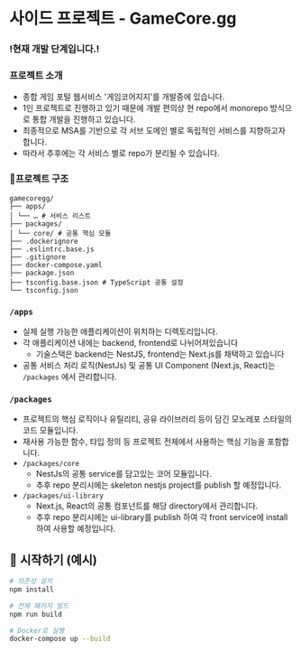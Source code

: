 # 사이드 프로젝트 - GameCore.gg
### !현재 개발 단계입니다.!

### 프로젝트 소개
- 종합 게임 포털 웹서비스 '게임코어지지'를 개발중에 있습니다.
- 1인 프로젝트로 진행하고 있기 때문에 개발 편의상 현 repo에서 monorepo 방식으로 통합 개발을 진행하고 있습니다.
- 최종적으로 MSA를 기반으로 각 서브 도메인 별로 독립적인 서비스를 지향하고자 합니다.
- 따라서 추후에는 각 서비스 별로 repo가 분리될 수 있습니다.

### 📂프로젝트 구조

```
gamecoregg/
├── apps/
│ └── … # 서비스 리스트
├── packages/
│ └── core/ # 공통 핵심 모듈
├── .dockerignore
├── .eslintrc.base.js
├── .gitignore
├── docker-compose.yaml 
├── package.json 
├── tsconfig.base.json # TypeScript 공통 설정
└── tsconfig.json
```

### `/apps`
- 실제 실행 가능한 애플리케이션이 위치하는 디렉토리입니다.
- 각 애플리케이션 내에는 backend, frontend로 나뉘어져있습니다
    - 기술스택은 backend는 NestJS, frontend는 Next.js를 채택하고 있습니다
- 공통 서비스 처리 로직(NestJs) 및 공통 UI Component (Next.js, React)는 `/packages` 에서 관리합니다.

### `/packages`
- 프로젝트의 핵심 로직이나 유틸리티, 공유 라이브러리 등이 담긴 모노레포 스타일의 코드 모듈입니다.
- 재사용 가능한 함수, 타입 정의 등 프로젝트 전체에서 사용하는 핵심 기능을 포함합니다.
- `/packages/core`
    - NestJs의 공통 service를 담고있는 코어 모듈입니다.
    - 추후 repo 분리시에는 skeleton nestjs project를 publish 할 예정입니다.
- `/packages/ui-library`
    - Next.js, React의 공통 컴포넌트를 해당 directory에서 관리합니다.
    - 추후 repo 분리시에는 ui-library를 publish 하여 각 front service에 install 하여 사용할 예정입니다.

## 🚀 시작하기 (예시)

```bash
# 의존성 설치
npm install

# 전체 패키지 빌드
npm run build

# Docker로 실행
docker-compose up --build
```
